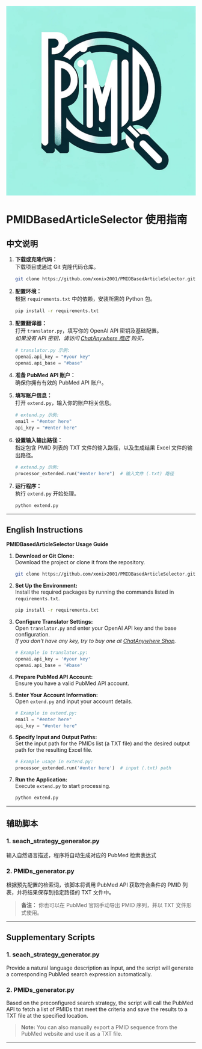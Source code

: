 ![image](logo.png)
# PMIDBasedArticleSelector 使用指南
## 中文说明

1. **下载或克隆代码：**  
   下载项目或通过 Git 克隆代码仓库。
   ```bash
   git clone https://github.com/xonix2001/PMIDBasedArticleSelector.git
   ```

2. **配置环境：**  
   根据 `requirements.txt` 中的依赖，安装所需的 Python 包。
   ```bash
   pip install -r requirements.txt
   ```

3. **配置翻译器：**  
   打开 `translator.py`，填写你的 OpenAI API 密钥及基础配置。  
   *如果没有 API 密钥，请访问 [ChatAnywhere 商店](https://api.chatanywhere.tech/#/shop) 购买。*
   ```python
   # translator.py 示例:
   openai.api_key = "#your key"
   openai.api_base = "#base"
   ```

4. **准备 PubMed API 账户：**  
   确保你拥有有效的 PubMed API 账户。

5. **填写账户信息：**  
   打开 `extend.py`，输入你的账户相关信息。
   ```python
   # extend.py 示例:
   email = "#enter here"
   api_key = "#enter here"
   ```

6. **设置输入输出路径：**  
   指定包含 PMID 列表的 TXT 文件的输入路径，以及生成结果 Excel 文件的输出路径。
   ```python
   # extend.py 示例:
   processor_extended.run("#enter here")  # 输入文件 (.txt) 路径
   ```

7. **运行程序：**  
   执行 `extend.py` 开始处理。
   ```bash
   python extend.py
   ```

---

## English Instructions
**PMIDBasedArticleSelector Usage Guide** 

1. **Download or Git Clone:**  
   Download the project or clone it from the repository.
   ```bash
   git clone https://github.com/xonix2001/PMIDBasedArticleSelector.git
   ```

2. **Set Up the Environment:**  
   Install the required packages by running the commands listed in `requirements.txt`.
   ```bash
   pip install -r requirements.txt
   ```

3. **Configure Translator Settings:**  
   Open `translator.py` and enter your OpenAI API key and the base configuration.  
   *If you don't have any key, try to buy one at [ChatAnywhere Shop](https://api.chatanywhere.tech/#/shop).*
   ```python
   # Example in translator.py:
   openai.api_key = '#your key'
   openai.api_base = '#base'
   ```

4. **Prepare PubMed API Account:**  
   Ensure you have a valid PubMed API account.

5. **Enter Your Account Information:**  
   Open `extend.py` and input your account details.
   ```python
   # Example in extend.py:
   email = "#enter here"
   api_key = "#enter here"
   ```

6. **Specify Input and Output Paths:**  
   Set the input path for the PMIDs list (a TXT file) and the desired output path for the resulting Excel file.
   ```python
   # Example usage in extend.py:
   processor_extended.run('#enter here')  # input (.txt) path
   ```

7. **Run the Application:**  
   Execute `extend.py` to start processing.
   ```bash
   python extend.py
   ```

---
## 辅助脚本

### 1. seach_strategy_generator.py
输入自然语言描述，程序将自动生成对应的 PubMed 检索表达式

### 2. PMIDs_generator.py
根据预先配置的检索词，该脚本将调用 PubMed API 获取符合条件的 PMID 列表，并将结果保存到指定路径的 TXT 文件中。  
> **备注：** 你也可以在 PubMed 官网手动导出 PMID 序列，并以 TXT 文件形式使用。
---
## Supplementary Scripts

### 1. seach_strategy_generator.py
Provide a natural language description as input, and the script will generate a corresponding PubMed search expression automatically.

### 2. PMIDs_generator.py
Based on the preconfigured search strategy, the script will call the PubMed API to fetch a list of PMIDs that meet the criteria and save the results to a TXT file at the specified location.  
> **Note:** You can also manually export a PMID sequence from the PubMed website and use it as a TXT file.
---